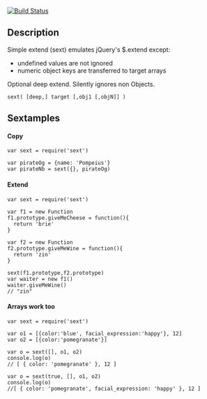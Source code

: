 
[![Build Status](https://secure.travis-ci.org/fluffybunnies/sext.png)](http://travis-ci.org/fluffybunnies/sext)

## Description

Simple extend (sext) emulates jQuery's $.extend except:
- undefined values are not ignored
- numeric object keys are transferred to target arrays

Optional deep extend. Silently ignores non Objects.

```
sext( [deep,] target [,obj1 [,objN]] )
```

## Sextamples

#### Copy
```
var sext = require('sext')

var pirateOg = {name: 'Pompeius'}
var pirateNb = sext({}, pirateOg)
```

#### Extend
```
var sext = require('sext')

var f1 = new Function
f1.prototype.giveMeCheese = function(){
  return 'brie'
}

var f2 = new Function
f2.prototype.giveMeWine = function(){
  return 'zin'
}

sext(f1.prototype,f2.prototype)
var waiter = new f1()
waiter.giveMeWine()
// "zin"
```

#### Arrays work too
```
var sext = require('sext')

var o1 = [{color:'blue', facial_expression:'happy'}, 12]
var o2 = [{color:'pomegranate'}]

var o = sext([], o1, o2)
console.log(o)
// [ { color: 'pomegranate' }, 12 ]

var o = sext(true, [], o1, o2)
console.log(o)
//[ { color: 'pomegranate', facial_expression: 'happy' }, 12 ]
```